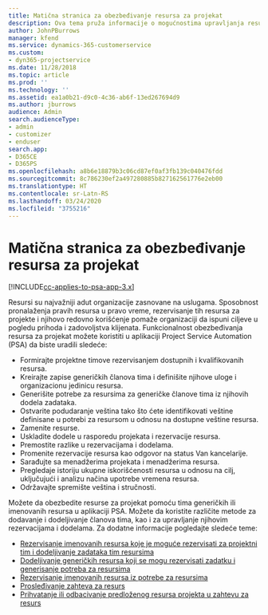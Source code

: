 ```yaml
---
title: Matična stranica za obezbeđivanje resursa za projekat
description: Ova tema pruža informacije o mogućnostima upravljanja resursima u aplikaciji Project Service Automation (PSA) za Dynamics 365.
author: JohnPBurrows
manager: kfend
ms.service: dynamics-365-customerservice
ms.custom:
- dyn365-projectservice
ms.date: 11/28/2018
ms.topic: article
ms.prod: ''
ms.technology: ''
ms.assetid: ea1a0b21-d9c0-4c36-ab6f-13ed267694d9
ms.author: jburrows
audience: Admin
search.audienceType:
- admin
- customizer
- enduser
search.app:
- D365CE
- D365PS
ms.openlocfilehash: a8b6e18879b3c06cd87ef0af3fb139c040476fdd
ms.sourcegitcommit: 8c786230ef2a497280885b827162561776e2eb00
ms.translationtype: HT
ms.contentlocale: sr-Latn-RS
ms.lasthandoff: 03/24/2020
ms.locfileid: "3755216"
---
```

# <a name="resourcing-projects-home-page"></a>Matična stranica za obezbeđivanje resursa za projekat

[!INCLUDE[cc-applies-to-psa-app-3.x](../includes/cc-applies-to-psa-app-3x.md)]

Resursi su najvažniji adut organizacije zasnovane na uslugama. Sposobnost pronalaženja pravih resursa u pravo vreme, rezervisanje tih resursa za projekte i njihovo redovno korišćenje pomaže organizaciji da ispuni ciljeve u pogledu prihoda i zadovoljstva klijenata. Funkcionalnost obezbeđivanja resursa za projekat možete koristiti u aplikaciji Project Service Automation (PSA) da biste uradili sledeće:

- Formirajte projektne timove rezervisanjem dostupnih i kvalifikovanih resursa.
- Kreirajte zapise generičkih članova tima i definišite njihove uloge i organizacionu jedinicu resursa.
- Generišite potrebe za resursima za generičke članove tima iz njihovih dodela zadataka.
- Ostvarite podudaranje veština tako što ćete identifikovati veštine definisane u potrebi za resursom u odnosu na dostupne veštine resursa.
- Zamenite resurse.
- Uskladite dodele u rasporedu projekata i rezervacije resursa.
- Premostite razlike u rezervacijama i dodelama.
- Promenite rezervacije resursa kao odgovor na status Van kancelarije.
- Sarađujte sa menadžerima projekata i menadžerima resursa.
- Pregledaje istoriju ukupne iskorišćenosti resursa u odnosu na cilj, uključujući i analizu načina upotrebe vremena resursa.
- Održavajte spremište veština i stručnosti.


Možete da obezbedite resurse za projekat pomoću tima generičkih ili imenovanih resursa u aplikaciji PSA. Možete da koristite različite metode za dodavanje i dodeljivanje članova tima, kao i za upravljanje njihovim rezervacijama i dodelama. Za dodatne informacije pogledajte sledeće teme:

- [Rezervisanje imenovanih resursa koje je moguće rezervisati za projektni tim i dodeljivanje zadataka tim resursima](assign-named-bookable-resource.md)
- [Dodeljivanje generičkih resursa koji se mogu rezervisati zadatku i generisanje potreba za resursima](assign-generic-bookable-resource.md)
- [Rezervisanje imenovanih resursa iz potrebe za resursima](book-named-resource.md)
- [Prosleđivanje zahteva za resurs](submit-resource-request.md)
- [Prihvatanje ili odbacivanje predloženog resursa projekta u zahtevu za resurs](accept-reject-proposed-resource.md)
